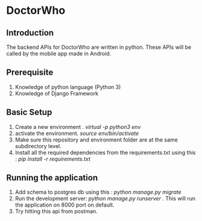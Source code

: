 # DoctorWho

## Introduction

The backend APIs for DoctorWho are written in python. These APIs will be called by the mobile app made in Android. 

## Prerequisite

1. Knowledge of python language (Python 3)
2. Knowledge of Django Framework

## Basic Setup
1. Create a new environment . *virtual -p python3 env*
4. activate the environment. *source env/bin/activate*
5. Make sure this repository and environment folder are at the same subdirectory level.
5. Install all the required dependencies from the requirements.txt using this : *pip install -r requirements.txt*

## Running the application

1. Add schema to postgres db using this : *python manage.py migrate*
2. Run the development server: *python manage.py runserver* . This will run the application on 8000 port on default.
3. Try hitting this api from postman.
